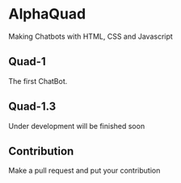 # AlphaQuad
Making Chatbots with HTML, CSS and Javascript

## Quad-1
The first ChatBot.

## Quad-1.3
Under development will be finished soon

## Contribution
Make a pull request and put your contribution


